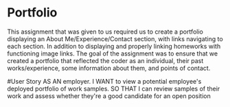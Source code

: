 # Portfolio
This assignment that was given to us required us to create a portfolio displaying an About Me/Experience/Contact section, with links navigating to each section. In addition to displaying and properly linking homeworks with functioning image links. The goal of the assignment was to ensure that we created a portfolio that reflected the coder as an individual, their past works/experience, some information about them, and points of contact.

#User Story
AS AN employer. I WANT to view a potential employee's deployed portfolio of work samples. SO THAT I can review samples of their work and assess whether they're a good candidate for an open position


